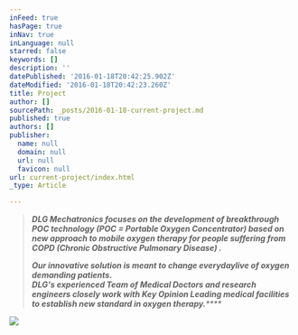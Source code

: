 ```yaml
---
inFeed: true
hasPage: true
inNav: true
inLanguage: null
starred: false
keywords: []
description: ''
datePublished: '2016-01-18T20:42:25.902Z'
dateModified: '2016-01-18T20:42:23.260Z'
title: Project
author: []
sourcePath: _posts/2016-01-18-current-project.md
published: true
authors: []
publisher:
  name: null
  domain: null
  url: null
  favicon: null
url: current-project/index.html
_type: Article

---
```

> _**DLG Mechatronics focuses on the development of breakthrough POC technology (POC = Portable Oxygen Concentrator) based on new approach to mobile oxygen therapy for people suffering from COPD (Chronic Obstructive Pulmonary Disease) .  [][0]**_
> 
> _**Our innovative solution is meant to change everyday**__**live of oxygen demanding patients.   
> DLG's experienced Team of Medical Doctors and research engineers  closely work with Key Opinion Leading medical facilities to establish new standard in oxygen therapy.**__****_
> 
> 

![](https://the-grid-user-content.s3-us-west-2.amazonaws.com/dcc1998a-51c7-44f3-8fde-9b8571f78715.JPG)

[0]: null